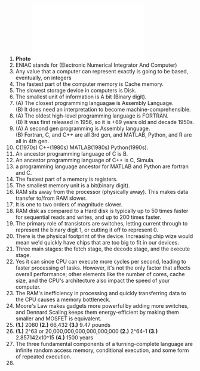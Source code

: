 1. **Photo** ![A photo of my programming history chart](progLangChartPuzzle-IsaiasGamboa.pdf)    
2. ENIAC stands for (Electronic Numerical Integrator And Computer)
3. Any value that a computer can represent exactly is going to be based, eventually, on integers  
4. The fastest part of the computer memory is Cache memory.
5. The slowest storage device in computers is Disk.  
6. The smallest unit of information is A bit (Binary digit).  
7. (A) The closest programming languagae is Assembly Language.    
   (B) It does need an interpretation to become machine-comprehensible.    
8. (A) The oldest high-level programming language is FORTRAN.  
   (B) It was first released in 1956, so it is +69 years old and decade 1950s.    
9. (A) A second gen programming is Assembly language.  
   (B) Fortran, C, and C++ are all 3rd gen, and MATLAB, Python, and R are all in 4th gen.    
10. C(1970s) C++(1980s) MATLAB(1980s) Python(1990s).  
11. An ancestor programming language of C is B.  
12. An ancestor programming language of C++ is C, Simula.  
13. a programming language ancestor for MATLAB and Python are fortran and C.  
14. The fastest part of a memory is registers.  
15. The smallest memory unit is a bit(binary digit).  
16. RAM sits away from the processor (physically away). This makes data transfer to/from RAM slower.  
17. It is one to two orders of magnitude slower.  
18. RAM disk as compared to a Hard disk is typically up to 50 times faster for sequential reads and writes, and up to 200 times faster.  
19. The primary role of transistors are switches, letting current through to represent the binary digit 1, or cutting it off to represent 0.  
20. There is the physical footprint of the device. Increasing chip wize would mean we'd quickly have chips that are too big to fit in our devices.  
21. Three main stages: the fetch stage, the decode stage, and the execute stage.  
22. Yes it can since CPU can execute more cycles per second, leading to faster processing of tasks. However, it's not the only factor that affects overall performance; other elements like the number of cores, cache size, and the CPU's architecture also impact the speed of your computer.  
23. The RAM's inefficiency in processing and quickly transferring data to the CPU causes a memory bottleneck.  
24. Moore's Law makes gadgets more powerful by adding more switches, and Dennard Scaling keeps them energy-efficient by making them smaller and MOSFET is equivalent.  
25. **(1.)** 2080   **(2.)** 66,432     **(3.)** 9.47 pounds
26. **(1.)** 2^63 or 20,000,000,000,000,000,000  **(2.)** 2^64-1  **(3.)** 2.857142x10^15    **(4.)** 1500 years
27. The three fundamental components of a turning-complete language are infinite random access memory, conditional execution, and some form of repeated execution.
28. 

